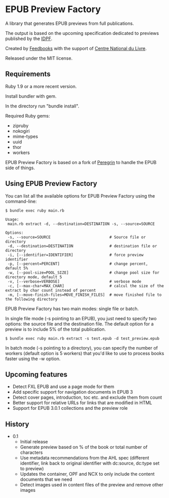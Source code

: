 # EPUB Preview Factory

A library that generates EPUB previews from full publications. 

The output is based on the upcoming specification dedicated to previews published by the [IDPF](http://www.idpf.org).

Created by [Feedbooks](http://www.feedbooks.com) with the support of [Centre National du Livre](http://www.centrenationaldulivre.fr/). 

Released under the
MIT license.

## Requirements

Ruby 1.9 or a more recent version.

Install bundler with gem.

In the directory run  "bundle install".

Required Ruby gems:

* zipruby
* nokogiri
* mime-types
* uuid
* thor
* workers

EPUB Preview Factory is based on a fork of [Peregrin](https://github.com/joseph/peregrin) to handle the EPUB side of things.

## Using EPUB Preview Factory

You can list all the available options for EPUB Preview Factory using the command-line:

    $ bundle exec ruby main.rb
    
    Usage:
     main.rb extract -d, --destination=DESTINATION -s, --source=SOURCE
    
    Options:
     -s, --source=SOURCE                          # Source file or directory
     -d, --destination=DESTINATION                # destination file or directory 
     -i, [--identifier=IDENTIFIER]                # force preview identifier
     -p, [--percent=PERCENT]                      # change percent, default 5%
     -w, [--pool-size=POOL_SIZE]                  # change pool size for directory mode, default 5
     -v, [--verbose=VERBOSE]                      # verbose mode
     -c, [--max-char=MAX_CHAR]                    # calcul the size of the extract by char count instead of percent
     -m, [--move-finish-files=MOVE_FINISH_FILES]  # move finished file to the following directory

EPUB Preview Factory has two main modes: single file or batch.

In single file mode (-s pointing to an EPUB), you just need to specify two options: the source file and the destination file. The default option for a preview is to include 5% of the total publication.

    $ bundle exec ruby main.rb extract -s test.epub -d test_preview.epub

In batch mode (-s pointing to a directory), you can specify the number of workers (default option is 5 workers) that you'd like to use to process books faster using the -w option.

## Upcoming features

* Detect FXL EPUB and use a page mode for them
* Add specific support for navigation documents in EPUB 3
* Detect cover pages, introduction, toc etc. and exclude them from count
* Better support for relative URLs for links that are modified in HTML
* Support for EPUB 3.0.1 collections and the preview role

## History

* 0.1
  - Initial release
  - Generate preview based on % of the book or total number of characters
  - Use metadata recommendations from the AHL spec (different identifier, link back to original identifier with dc:source, dc:type set to preview)
  - Updates the container, OPF and NCX to only include the content documents that we need
  - Detect images used in content files of the preview and remove other images
